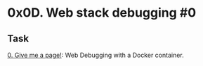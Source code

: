 # 0x0D. Web stack debugging #0

## Task

[0. Give me a page!](./0-give_me_a_page): Web Debugging with a Docker container.
